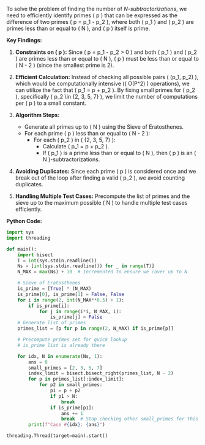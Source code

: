To solve the problem of finding the number of *$N$-subtractorizations*, we need to efficiently identify primes \( p \) that can be expressed as the difference of two primes \( p = p_1 - p_2 \), where both \( p_1 \) and \( p_2 \) are primes less than or equal to \( N \), and \( p \) itself is prime.

**Key Findings:**

1. **Constraints on \( p \):** Since \( p = p_1 - p_2 > 0 \) and both \( p_1 \) and \( p_2 \) are primes less than or equal to \( N \), \( p \) must be less than or equal to \( N - 2 \) (since the smallest prime is 2).

2. **Efficient Calculation:** Instead of checking all possible pairs \( (p_1, p_2) \), which would be computationally intensive (\( O(P^2) \) operations), we can utilize the fact that \( p_1 = p + p_2 \). By fixing small primes for \( p_2 \), specifically \( p_2 \in \{2, 3, 5, 7\} \), we limit the number of computations per \( p \) to a small constant.

3. **Algorithm Steps:**
   - Generate all primes up to \( N \) using the Sieve of Eratosthenes.
   - For each prime \( p \) less than or equal to \( N - 2 \):
     - For each \( p_2 \) in \( \{2, 3, 5, 7\} \):
       - Calculate \( p_1 = p + p_2 \).
       - If \( p_1 \) is a prime less than or equal to \( N \), then \( p \) is an \( N \)-subtractorizations.

4. **Avoiding Duplicates:** Since each prime \( p \) is considered once and we break out of the loop after finding a valid \( p_2 \), we avoid counting duplicates.

5. **Handling Multiple Test Cases:** Precompute the list of primes and the sieve up to the maximum possible \( N \) to handle multiple test cases efficiently.

**Python Code:**

```python
import sys
import threading

def main():
    import bisect
    T = int(sys.stdin.readline())
    Ns = [int(sys.stdin.readline()) for _ in range(T)]
    N_MAX = max(Ns) + 10  # Incremented to ensure we cover up to N

    # Sieve of Eratosthenes
    is_prime = [True] * (N_MAX)
    is_prime[0], is_prime[1] = False, False
    for i in range(2, int(N_MAX**0.5) + 1):
        if is_prime[i]:
            for j in range(i*i, N_MAX, i):
                is_prime[j] = False
    # Generate list of primes
    primes_list = [p for p in range(2, N_MAX) if is_prime[p]]

    # Precompute primes set for quick lookup
    # is_prime list is already there

    for idx, N in enumerate(Ns, 1):
        ans = 0
        small_primes = [2, 3, 5, 7]
        index_limit = bisect.bisect_right(primes_list, N - 2)
        for p in primes_list[:index_limit]:
            for p2 in small_primes:
                p1 = p + p2
                if p1 > N:
                    break
                if is_prime[p1]:
                    ans += 1
                    break  # Stop checking other small_primes for this p
        print(f"Case #{idx}: {ans}")

threading.Thread(target=main).start()
```